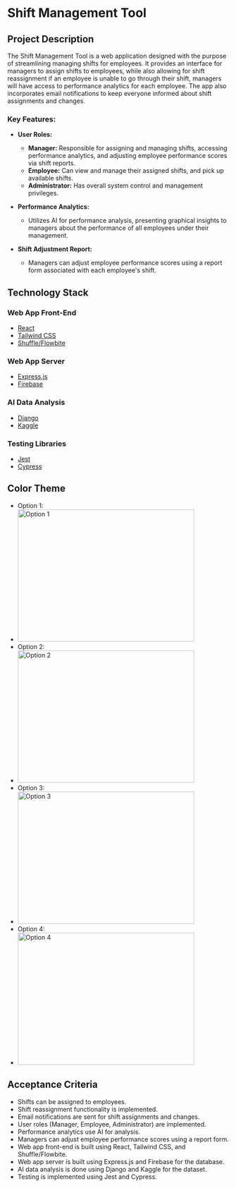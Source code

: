 # Shift Management Tool

## Project Description

The Shift Management Tool is a web application designed with the purpose of streamlining managing shifts for employees. It provides an interface for managers to assign shifts to employees, while also allowing for shift reassignment if an employee is unable to go through their shift, managers will have access to performance analytics for each employee. The app also incorporates email notifications to keep everyone informed about shift assignments and changes.

### Key Features:

- **User Roles:**
  - **Manager:** Responsible for assigning and managing shifts, accessing performance analytics, and adjusting employee performance scores via shift reports.
  - **Employee:** Can view and manage their assigned shifts, and pick up available shifts.
  - **Administrator:** Has overall system control and management privileges.

- **Performance Analytics:**
  - Utilizes AI for performance analysis, presenting graphical insights to managers about the performance of all employees under their management.

- **Shift Adjustment Report:**
  - Managers can adjust employee performance scores using a report form associated with each employee's shift.

## Technology Stack

### Web App Front-End
- [React](https://reactjs.org/)
- [Tailwind CSS](https://tailwindcss.com/)
- [Shuffle/Flowbite](https://flowbite.com)

### Web App Server
- [Express.js](https://expressjs.com/)
- [Firebase](https://firebase.google.com/)

### AI Data Analysis
- [Django](https://www.djangoproject.com/)
- [Kaggle](https://www.kaggle.com/)

### Testing Libraries
- [Jest](https://jestjs.io/)
- [Cypress](https://www.cypress.io/)

## Color Theme

- Option 1:
- <img src="https://github.com/leoschwartz/ShiftManagementTool/assets/74940884/8705fd40-f689-4454-a238-bfdc78ccc304" alt="Option 1" width="400" height="300">
- Option 2:
- <img src="https://github.com/leoschwartz/ShiftManagementTool/assets/74940884/a26b431e-0b5d-4cbc-b2fe-95610d7aef58" alt="Option 2" width="400" height="300">
- Option 3:
- <img src="https://github.com/leoschwartz/ShiftManagementTool/assets/74940884/458f0248-c5b2-4399-a5d1-d8db1f06a191" alt="Option 3" width="400" height="300">
- Option 4:
- <img src="https://github.com/leoschwartz/ShiftManagementTool/assets/74940884/0e099dfc-9088-494d-b70a-40edb63f33dc" alt="Option 4" width="400" height="300">

## Acceptance Criteria
  - Shifts can be assigned to employees.
  - Shift reassignment functionality is implemented.
  - Email notifications are sent for shift assignments and changes.
  - User roles (Manager, Employee, Administrator) are implemented.
  - Performance analytics use AI for analysis.
  - Managers can adjust employee performance scores using a report form.
  - Web app front-end is built using React, Tailwind CSS, and Shuffle/Flowbite.
  - Web app server is built using Express.js and Firebase for the database.
  - AI data analysis is done using Django and Kaggle for the dataset.
  - Testing is implemented using Jest and Cypress.
